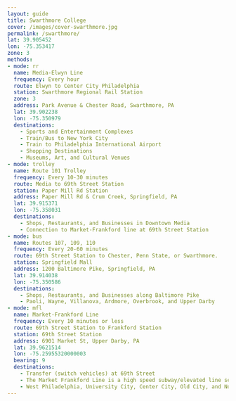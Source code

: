 ```yaml
---
layout: guide
title: Swarthmore College
cover: /images/cover-swarthmore.jpg
permalink: /swarthmore/
lat: 39.905452
lon: -75.353417
zone: 3
methods:
- mode: rr
  name: Media-Elwyn Line
  frequency: Every hour
  route: Elwyn to Center City Philadelphia
  station: Swarthmore Regional Rail Station
  zone: 3
  address: Park Avenue & Chester Road, Swarthmore, PA
  lat: 39.902238
  lon: -75.350979
  destinations:
    - Sports and Entertainment Complexes
    - Train/Bus to New York City
    - Train to Philadelphia International Airport
    - Shopping Destinations
    - Museums, Art, and Cultural Venues
- mode: trolley
  name: Route 101 Trolley
  frequency: Every 10-30 minutes
  route: Media to 69th Street Station
  station: Paper Mill Rd Station
  address: Paper Mill Rd & Crum Creek, Springfield, PA
  lat: 39.915371
  lon: -75.358031
  destinations:
    - Shops, Restaurants, and Businesses in Downtown Media
    - Connection to Market-Frankford line at 69th Street Station
- mode: bus
  name: Routes 107, 109, 110
  frequency: Every 20-60 minutes
  route: 69th Street Station to Chester, Penn State, or Swarthmore.
  station: Springfield Mall
  address: 1200 Baltimore Pike, Springfield, PA
  lat: 39.914038
  lon: -75.350586
  destinations:
    - Shops, Restaurants, and Businesses along Baltimore Pike
    - Paoli, Wayne, Villanova, Ardmore, Overbrook, and Upper Darby
- mode: mfl
  name: Market-Frankford Line
  frequency: Every 10 minutes or less
  route: 69th Street Station to Frankford Station
  station: 69th Street Station
  address: 6901 Market St, Upper Darby, PA
  lat: 39.9621514
  lon: -75.25955320000003
  bearing: 9
  destinations:
    - Transfer (switch vehicles) at 69th Street
    - The Market Frankford Line is a high speed subway/elevated line serving neighborhoods.
    - West Philadelphia, University City, Center City, Old City, and North Philadelphia.
---
```

